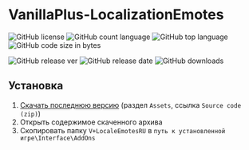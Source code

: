 # VanillaPlus-LocalizationEmotes

![GitHub license](https://img.shields.io/github/license/Johnny-Gat/VanillaPlus-LocalizationEmotes)
![GitHub count language](https://img.shields.io/github/languages/count/Johnny-Gat/VanillaPlus-LocalizationEmotes)
![GitHub top language](https://img.shields.io/github/languages/top/Johnny-Gat/VanillaPlus-LocalizationEmotes)
![GitHub code size in bytes](https://img.shields.io/github/languages/code-size/Johnny-Gat/VanillaPlus-LocalizationEmotes)

![GitHub release ver](https://img.shields.io/github/v/release/Johnny-Gat/VanillaPlus-LocalizationEmotes?display_name=tag&include_prereleases)
![GitHub release date](https://img.shields.io/github/release-date-pre/Johnny-Gat/VanillaPlus-LocalizationEmotes)
![GitHub downloads](https://img.shields.io/github/downloads/Johnny-Gat/VanillaPlus-Emotes/total)

## Установка
1. [Скачать последнюю версию](https://github.com/Johnny-Gat/VanillaPlus-Emotes/releases/latest) (раздел `Assets`, ссылка `Source code (zip)`)
1. Открыть содержимое скаченного архива
1. Скопировать папку `V+LocaleEmotesRU` в `путь к установленной игре\Interface\AddOns`
